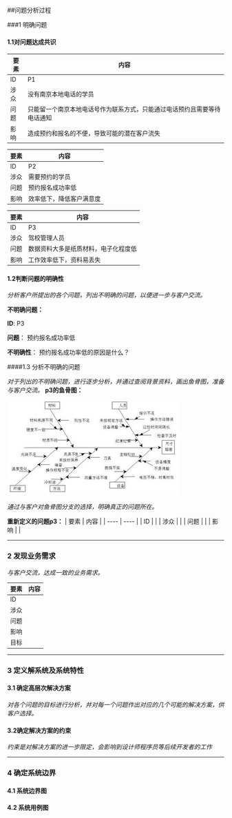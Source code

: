 ##问题分析过程

###1 明确问题

#### 1.1对问题达成共识

| 要素   | 内容                                   |
| ---- | ------------------------------------ |
| ID   | P1                                   |
| 涉众   | 没有南京本地电话的学员                          |
| 问题   | 只能留一个南京本地电话号作为联系方式，只能通过电话预约且需要等待电话通知 |
| 影响   | 造成预约和报名的不便，导致可能的潜在客户流失               |



| 要素   | 内容           |
| ---- | ------------ |
| ID   | P2           |
| 涉众   | 需要预约的学员      |
| 问题   | 预约报名成功率低     |
| 影响   | 效率低下，降低客户满意度 |



| 要素   | 内容                 |
| ---- | ------------------ |
| ID   | P3                 |
| 涉众   | 驾校管理人员             |
| 问题   | 数据资料大多是纸质材料，电子化程度低 |
| 影响   | 工作效率低下，资料易丢失       |

#### 1.2判断问题的明确性

*分析客户所提出的各个问题，列出不明确的问题，以便进一步与客户交流。*

**不明确问题：**

**ID**: P3

**问题**： 预约报名成功率低

**不明确性**： 预约报名成功率低的原因是什么？

####1.3 分析不明确的问题

*对于列出的不明确问题，进行逐步分析，并通过查阅背景资料，画出鱼骨图，准备与客户交流。*
**p3的鱼骨图：**

![p3的鱼骨图](https://github.com/CnNjuTdy/Requirements/blob/master/md/img/p3_fishBone.jpg?raw=true) 

*通过与客户对鱼骨图分支的选择，明确真正的问题所在。*

**重新定义的问题p3：**
| 要素   | 内容   |
| ---- | ---- |
| ID   |      |
| 涉众   |      |
| 问题   |      |
| 影响   |      |

---

### 2 发现业务需求

*与客户交流，达成一致的业务需求。*

| 要素   | 内容   |
| ---- | ---- |
| ID   |      |
| 涉众   |      |
| 问题   |      |
| 影响   |      |
| 目标   |      |

---

### 3 定义解系统及系统特性

#### 3.1 确定高层次解决方案

*对各个问题的目标进行分析，并对每一个问题作出对应的几个可能的解决方案，供客户选择。*

#### 3.2确定解决方案的约束

*约束是对解决方案的进一步限定，会影响到设计师程序员等后续开发者的工作*

---

### 4 确定系统边界

#### 4.1 系统边界图



#### 4.2 系统用例图
